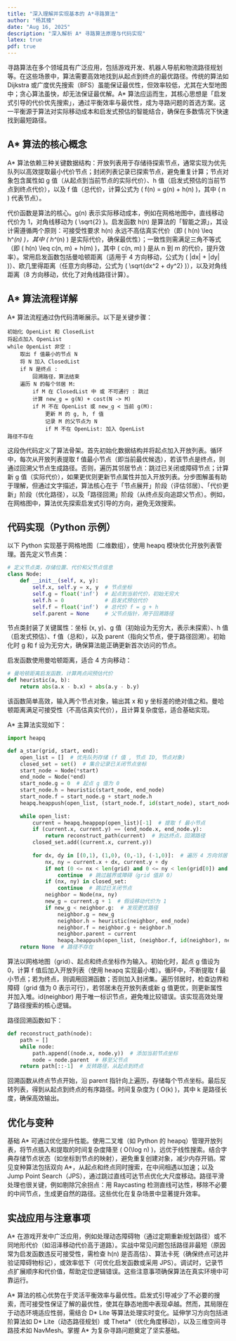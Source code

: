 ```yaml
---
title: "深入理解并实现基本的 A*寻路算法"
author: "杨其臻"
date: "Aug 16, 2025"
description: "深入解析 A* 寻路算法原理与代码实现"
latex: true
pdf: true
---
```


寻路算法在多个领域具有广泛应用，包括游戏开发、机器人导航和物流路径规划等。在这些场景中，算法需要高效地找到从起点到终点的最优路径。传统的算法如 Dijkstra 或广度优先搜索（BFS）虽能保证最优性，但效率较低，尤其在大型地图中；贪心算法虽快，却无法保证最优解。A* 算法应运而生，其核心思想是「启发式引导的代价优先搜索」，通过平衡效率与最优性，成为寻路问题的首选方案。这一平衡源于算法对实际移动成本和启发式预估的智能结合，确保在多数情况下快速找到最短路径。

## A* 算法的核心概念  
A* 算法依赖三种关键数据结构：开放列表用于存储待探索节点，通常实现为优先队列以高效提取最小代价节点；封闭列表记录已探索节点，避免重复计算；节点对象包含属性如 g 值（从起点到当前节点的实际代价）、h 值（启发式预估的当前节点到终点代价），以及 f 值（总代价，计算公式为 \( f(n) = g(n) + h(n) \)，其中 \( n \) 代表节点）。  

代价函数是算法的核心。g(n) 表示实际移动成本，例如在网格地图中，直线移动代价为 1，对角线移动为 \( \sqrt{2} \)。启发函数 h(n) 是算法的「智能之源」，其设计需遵循两个原则：可接受性要求 h(n) 永远不高估真实代价（即 \( h(n) \leq h^*(n) \)，其中 \( h^*(n) \) 是实际代价，确保最优性）；一致性则需满足三角不等式（即 \( h(n) \leq c(n, m) + h(m) \)，其中 \( c(n, m) \) 是从 n 到 m 的代价，提升效率）。常用启发函数包括曼哈顿距离（适用于 4 方向移动，公式为 \( |dx| + |dy| \)）、欧几里得距离（任意方向移动，公式为 \( \sqrt{dx^2 + dy^2} \)），以及对角线距离（8 方向移动，优化了对角线路径计算）。

## A* 算法流程详解  
A* 算法流程通过伪代码清晰展示。以下是关键步骤：  
```plaintext
初始化 OpenList 和 ClosedList
将起点加入 OpenList
while OpenList 非空 :
    取出 f 值最小的节点 N
    将 N 加入 ClosedList
    if N 是终点 : 
        回溯路径，算法结束
    遍历 N 的每个邻居 M:
        if M 在 ClosedList 中 或 不可通行 : 跳过
        计算 new_g = g(N) + cost(N -> M)
        if M 不在 OpenList 或 new_g < 当前 g(M):
            更新 M 的 g, h, f 值
            记录 M 的父节点为 N
            if M 不在 OpenList: 加入 OpenList
路径不存在
```  
这段伪代码定义了算法骨架。首先初始化数据结构并将起点加入开放列表。循环中，每次从开放列表提取 f 值最小节点（即当前最优候选），若该节点是终点，则通过回溯父节点生成路径。否则，遍历其邻居节点：跳过已关闭或障碍节点；计算新 g 值（实际代价），如果更优则更新节点属性并加入开放列表。分步图解虽有助于理解，但通过文字描述，算法核心在于「节点展开」阶段（评估邻居）、「代价更新」阶段（优化路径），以及「路径回溯」阶段（从终点反向追踪父节点）。例如，在网格图中，算法优先探索启发式引导的方向，避免无效搜索。

## 代码实现（Python 示例）  
以下 Python 实现基于网格地图（二维数组），使用 heapq 模块优化开放列表管理。首先定义节点类：  
```python
# 定义节点类，存储位置、代价和父节点信息
class Node:
    def __init__(self, x, y):
        self.x, self.y = x, y  # 节点坐标
        self.g = float('inf')  # 起点到当前代价，初始无穷大
        self.h = 0             # 启发式预估代价
        self.f = float('inf')  # 总代价 f = g + h
        self.parent = None     # 父节点指针，用于回溯路径
```  
节点类封装了关键属性：坐标 (x, y)、g 值（初始设为无穷大，表示未探索）、h 值（启发式预估）、f 值（总和），以及 parent（指向父节点，便于路径回溯）。初始化时 g 和 f 设为无穷大，确保算法能正确更新首次访问的节点。  

启发函数使用曼哈顿距离，适合 4 方向移动：  
```python
# 曼哈顿距离启发函数，计算两点间预估代价
def heuristic(a, b):
    return abs(a.x - b.x) + abs(a.y - b.y)
```  
该函数简单高效，输入两个节点对象，输出其 x 和 y 坐标差的绝对值之和。曼哈顿距离满足可接受性（不高估真实代价），且计算复杂度低，适合基础实现。  

A* 主算法实现如下：  
```python
import heapq

def a_star(grid, start, end):
    open_list = []  # 优先队列存储 (f 值 , 节点 ID, 节点对象)
    closed_set = set()  # 集合记录已关闭节点坐标
    start_node = Node(*start)
    end_node = Node(*end)
    start_node.g = 0  # 起点 g 值为 0
    start_node.h = heuristic(start_node, end_node)
    start_node.f = start_node.g + start_node.h
    heapq.heappush(open_list, (start_node.f, id(start_node), start_node))
    
    while open_list:
        current = heapq.heappop(open_list)[-1]  # 提取 f 最小节点
        if (current.x, current.y) == (end_node.x, end_node.y):
            return reconstruct_path(current)  # 到达终点，回溯路径
        closed_set.add((current.x, current.y))
        
        for dx, dy in [(0,1), (1,0), (0,-1), (-1,0)]:  # 遍历 4 方向邻居
            nx, ny = current.x + dx, current.y + dy
            if not (0 <= nx < len(grid) and 0 <= ny < len(grid[0]) and grid[nx][ny] == 0):
                continue  # 跳过越界或障碍（grid 值非 0）
            if (nx, ny) in closed_set:
                continue  # 跳过已关闭节点
            neighbor = Node(nx, ny)
            new_g = current.g + 1  # 假设移动代价为 1
            if new_g < neighbor.g:  # 发现更优路径
                neighbor.g = new_g
                neighbor.h = heuristic(neighbor, end_node)
                neighbor.f = neighbor.g + neighbor.h
                neighbor.parent = current
                heapq.heappush(open_list, (neighbor.f, id(neighbor), neighbor))
    return None  # 路径不存在
```  
算法以网格地图（grid）、起点和终点坐标作为输入。初始化时，起点 g 值设为 0，计算 f 值后加入开放列表（使用 heapq 实现最小堆）。循环中，不断提取 f 最小节点；若为终点，则调用回溯函数；否则加入封闭集。遍历邻居时，检查边界和障碍（grid 值为 0 表示可行），若邻居未在开放列表或新 g 值更优，则更新属性并加入堆。id(neighbor) 用于唯一标识节点，避免堆比较错误。该实现高效处理了路径搜索的核心逻辑。  

路径回溯函数如下：  
```python
def reconstruct_path(node):
    path = []
    while node:
        path.append((node.x, node.y))  # 添加当前节点坐标
        node = node.parent  # 移至父节点
    return path[::-1]  # 反转路径，从起点到终点
```  
回溯函数从终点节点开始，沿 parent 指针向上遍历，存储每个节点坐标。最后反转列表，得到从起点到终点的有序路径。时间复杂度为 \( O(k) \)，其中 k 是路径长度，确保高效输出。

## 优化与变种  
基础 A* 可通过优化提升性能。使用二叉堆（如 Python 的 heapq）管理开放列表，将节点插入和提取的时间复杂度降至 \( O(\log n) \)，远优于线性搜索。结合字典存储节点状态（如坐标到节点的映射），避免重复创建对象，减少内存开销。常见变种算法包括双向 A*，从起点和终点同时搜索，在中间相遇以加速；以及 Jump Point Search（JPS），通过跳过直线可达节点优化大尺度移动。路径平滑处理也很关键，例如剔除冗余拐点：用 Raycasting 检测直线可达性，移除不必要的中间节点，生成更自然的路径。这些优化在复杂场景中显著提升效率。

## 实战应用与注意事项  
A* 在游戏开发中广泛应用，例如处理动态障碍物（通过定期重新规划路径）或不同地形代价（如沼泽移动代价高于道路）。实战中常见问题包括路径非最短（原因常为启发函数违反可接受性，需检查 h(n) 是否高估）、算法卡死（确保终点可达并验证障碍物标记），或效率低下（可优化启发函数或采用 JPS）。调试时，记录节点扩展顺序和代价值，帮助定位逻辑错误。这些注意事项确保算法在真实环境中可靠运行。

A* 算法的核心优势在于灵活平衡效率与最优性。启发式引导减少了不必要的搜索，而可接受性保证了解的最优性，使其在静态地图中表现卓越。然而，其局限在于动态环境适应性弱，需结合 D* Lite 等算法处理实时变化。延伸学习方向包括进阶算法如 D* Lite（动态路径规划）或 Theta*（优化角度移动），以及三维空间寻路技术如 NavMesh。掌握 A* 为复杂寻路问题奠定了坚实基础。
